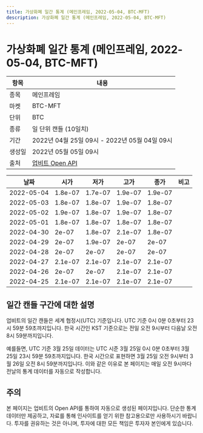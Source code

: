 ```yaml
---
title: 가상화폐 일간 통계 (메인프레임, 2022-05-04, BTC-MFT)
description: 가상화폐 일간 통계 (메인프레임, 2022-05-04, BTC-MFT)
---
```



가상화폐 일간 통계 (메인프레임, 2022-05-04, BTC-MFT)
===

|항목|내용|
|--|--|
|종목|메인프레임|
|마켓|BTC-MFT|
|단위|BTC|
|종류|일 단위 캔들 (10일치)|
|기간|2022년 04월 25일 09시 - 2022년 05월 04일 09시|
|생성일|2022년 05월 05일 09시|
|출처|[업비트 Open API](https://docs.upbit.com)|


|날짜|시가|저가|고가|종가|비고|
|--|--|--|--|--|--|
|2022-05-04|1.8e-07|1.7e-07|1.9e-07|1.9e-07|    |
|2022-05-03|1.8e-07|1.8e-07|1.9e-07|1.8e-07|    |
|2022-05-02|1.9e-07|1.8e-07|1.9e-07|1.8e-07|    |
|2022-05-01|1.8e-07|1.8e-07|1.8e-07|1.8e-07|    |
|2022-04-30|2e-07|1.8e-07|2.1e-07|1.8e-07|    |
|2022-04-29|2e-07|1.9e-07|2e-07|2e-07|    |
|2022-04-28|2e-07|2e-07|2e-07|2e-07|    |
|2022-04-27|2.1e-07|2.1e-07|2.1e-07|2.1e-07|    |
|2022-04-26|2e-07|2e-07|2.1e-07|2.1e-07|    |
|2022-04-25|2.1e-07|2.1e-07|2.1e-07|2.1e-07|    |


일간 캔들 구간에 대한 설명
---


업비트의 일간 캔들은 세계 협정시(UTC) 기준입니다. 
UTC 기준 0시 0분 0초부터 23시 59분 59초까지입니다. 
한국 시간인 KST 기준으로는 전일 오전 9시부터 다음날 오전 8시 59분까지입니다. 


예를들면, UTC 기준 3월 25일 데이터는 UTC 시준 3월 25일 0시 0분 0초부터 3월 25일 23시 59분 59초까지입니다. 
한국 시간으로 표현하면 3월 25일 오전 9시부터 3월 26일 오전 8시 59분까지입니다. 
이와 같은 이유로 본 페이지는 매일 오전 9시마다 전날의 통계 데이터를 자동으로 작성합니다. 


주의
---


본 페이지는 업비트의 Open API를 통하여 자동으로 생성된 페이지입니다. 
단순한 통계 데이터만 제공하고, 자료를 통해 인사이트를 얻기 위한 참고용으로만 사용하시기 바랍니다. 
투자를 권유하는 것은 아니며, 투자에 대한 모든 책임은 투자자 본인에게 있습니다. 
